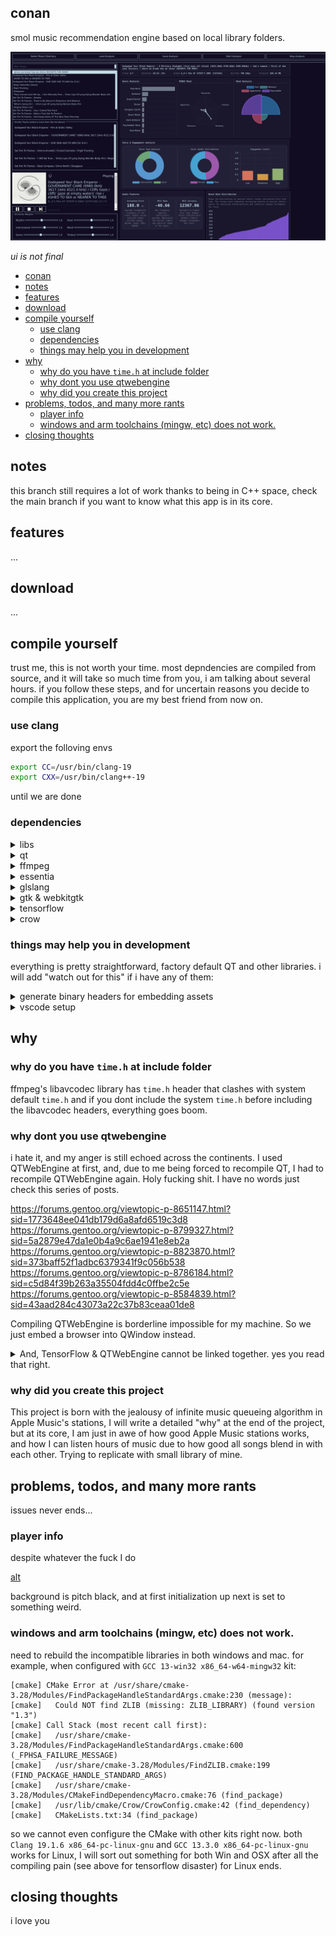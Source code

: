 ## conan
smol music recommendation engine based on local library folders.

![alt text](./static/ui.png)

*ui is not final*

- [conan](#conan)
- [notes](#notes)
- [features](#features)
- [download](#download)
- [compile yourself](#compile-yourself)
  - [use clang](#use-clang)
  - [dependencies](#dependencies)
  - [things may help you in development](#things-may-help-you-in-development)
- [why](#why)
  - [why do you have `time.h` at include folder](#why-do-you-have-timeh-at-include-folder)
  - [why dont you use qtwebengine](#why-dont-you-use-qtwebengine)
  - [why did you create this project](#why-did-you-create-this-project)
- [problems, todos, and many more rants](#problems-todos-and-many-more-rants)
  - [player info](#player-info)
  - [windows and arm toolchains (mingw, etc) does not work.](#windows-and-arm-toolchains-mingw-etc-does-not-work)
- [closing thoughts](#closing-thoughts)

## notes
this branch still requires a lot of work thanks to being in C++ space, check the main branch if you want to know what this app is in its core.
## features
...
## download
...
## compile yourself
trust me, this is not worth your time. most depndencies are compiled from source, and it will take so much time from you, i am talking about several hours. if you follow these steps, and for uncertain reasons you decide to compile this application, you are my best friend from now on. 

### use clang
export the folloving envs
```bash
export CC=/usr/bin/clang-19
export CXX=/usr/bin/clang++-19
```
until we are done
### dependencies
<details>

<summary>libs</summary>

```bash
sudo add-apt-repository ppa:oibaf/graphics-drivers
sudo apt-get update
sudo apt-get install \
    libva-dev \
    libyaml-dev \
    libvdpau-dev \
    libx11-dev \
    libsamplerate0-dev \
    libprotobuf-dev \
    protobuf-compiler \
    libeigen3-dev \
    libfftw3-dev \
    libchromaprint-dev \
    libspdlog-dev \
    libfmt-dev \
    libtagc0-dev \
    libva-drm2 \
    libbz2-dev \
    liblzma-dev \
    uuid-dev \
    libcap-dev \
    libzmq3-dev \
    libpwquality-dev \
    libmemcached-dev \
    libjemalloc-dev
    uwsgi \
    zlib1g-dev \
    ruby-full \
    ccache
```

</details>

<details>

<summary>qt</summary>


do not use package manager / pre-built libraries.

from https://www.tensorflow.org/install/source

> Clang is a C/C++/Objective-C compiler that is compiled in C++ based on LLVM. It is the default compiler to build TensorFlow starting with TensorFlow 2.13. 

from https://doc.qt.io/qt-6/linux-building.html

> Compilers & Development Packages
> 
> The following compilers and configurations are supported in Qt 6.8:
> 
> ...
> 
> Distribution	Architecture	Compiler
> 
> ...
> 
> Ubuntu 24.04	x86_64, arm64	GCC as provided by Canonical, GCC 13.x
> 
> ...
> 
> Other compilers and configurations might work but are not actively tested.

So, even if you manage to compile the QT and TensorFlow together, they will eventually cause unsolvable problems because one is built with GCC and other is built with CLang.

you have to either:

- compile qt with clang
- compile tensorflow with gcc

i dont have resources to do the second option, so we are gonna compile qt with clang instead. and I recommend you to do so, because, tensorflow is such a beast to compile.
```bash
sudo apt install \
    ninja-build \
    libfontconfig1-dev \
    libfreetype-dev \
    libx11-dev \
    libx11-xcb-dev \
    libxcb-cursor-dev \
    libxcb-glx0-dev \
    libxcb-icccm4-dev \
    libxcb-image0-dev \
    libxcb-keysyms1-dev \
    libxcb-randr0-dev \
    libxcb-render-util0-dev \
    libxcb-shape0-dev \
    libxcb-shm0-dev \
    libxcb-sync-dev \
    libxcb-util-dev \
    libxcb-xfixes0-dev \
    libxcb-xinerama0-dev \
    libxcb-xkb-dev \
    libxcb1-dev \
    libxext-dev \
    libxfixes-dev \
    libxi-dev \
    libxkbcommon-dev \
    libxkbcommon-x11-dev \
    libxrender-dev \
    libcups2-dev \
    libdrm-dev \
    libegl1-mesa-dev \
    libnss3-dev \
    libpci-dev \
    libpulse-dev \
    libudev-dev \
    libxtst-dev \
    libasound2-dev \
    libinput-dev \
    libclang-19-dev \
    llvm-19-dev \
    libseccomp-dev \
    libseccomp2 \
    gettext
```
```bash
wget https://download.qt.io/official_releases/qt/6.8/6.8.1/single/qt-everywhere-src-6.8.1.tar.xz -C ~/Downloads/qt-everywhere-src-6.8.1.tar.xz
cd /tmp
tar xf ~/Downloads/qt-everywhere-src-6.8.1.tar.xz
mkdir -p ~/dev/qt-build
cd ~/dev/qt-build
/tmp/qt-everywhere-src-6.8.1/qtbase/configure -top-level -debug-and-release -skip qtmultimedia -skip qtquick3dphysics -skip qtremoteobjects -skip qtvirtualkeyboard -skip qtpositioning -skip qtspeech -skip qt3d -skip qtquick3d -skip qtlanguageserver -skip qtdatavis3d -skip qtlocation -skip qtgrpc -skip qtcoap -skip qtopcua -skip qtmqtt -skip qtsensors -skip qtgraphs -skip qtconnectivity -skip qtlottie -skip qtnetworkauth -skip qtdoc -skip qtscxml -skip qtwebchannel -skip qtwebengine -skip qtwebview -skip qthttpserver -skip qtwebsockets -skip qtcharts -skip qtactiveqt  -skip-tests qtbase,qt5compat,qtimageformats,qtshadertools,qtmultimedia,qtserialport,qtserialbus,qtsvg,qttools,qttranslations,qtwayland -skip-examples qtbase,qt5compat,qtimageformats,qtshadertools,qtmultimedia,qtserialport,qtserialbus,qtsvg,qttools,qttranslations,qtwayland -gui -widgets
cmake --build . --parallel $(nproc)
sudo cmake --install .
```
and then
```
...
After Qt is installed, you can start building applications with it.
If you work from the command line, consider adding the Qt tools to your default PATH. This is done as follows:
In .profile (if your shell is bash, ksh, zsh or sh), add the following lines:

PATH=/usr/local/Qt-6.8.1/bin:$PATH
export PATH

In .login (if your shell is csh or tcsh), add the following line:

setenv PATH /usr/local/Qt-6.8.1/bin:$PATH
```

</details>

<details>

<summary>ffmpeg</summary>

this is gonna override your default ffmpeg installation, but you can bump to latest version after compiling essentia with your package manager like `apt-get install ffmpeg`. you dont need the compiled binaries, we only need libraries, and we include them from `vendor/ffmpeg` folder. after `sudo make install` and compiling essentia, you can just do `apt-get install ffmpeg` then override everything.

if you dont want to install 4.4, pick a version [lower than 5](https://github.com/MTG/essentia/issues/1248), and pick a version that released before [September 15, 2021](https://patchwork.ffmpeg.org/project/ffmpeg/patch/AM7PR03MB6660E1F8A57B76DF6578148B8FDB9@AM7PR03MB6660.eurprd03.prod.outlook.com/) [from here](https://ffmpeg.org/releases)
```bash
mkdir -p src/vendor
wget https://ffmpeg.org/releases/ffmpeg-4.4.tar.xz -O src/vendor/ffmpeg-4.4.tar.xz
mkdir -p src/vendor/ffmpeg && tar -xf src/vendor/ffmpeg-4.4.tar.xz -C src/vendor/ffmpeg --strip-components=1 && rm src/vendor/ffmpeg-4.4.tar.xz
cp misc/ffmpeg.patch src/vendor/ffmpeg/ffmpeg.patch
cd src/vendor/ffmpeg
patch -i ffmpeg.patch
./configure --disable-doc \
--disable-htmlpages \
--disable-manpages \
--disable-podpages \
--disable-txtpages \
--pkg-config-flags="--static" \
--ld="g++"
sudo make
sudo make install
sudo rm libavdevice/decklink*
```

</details>

<details>

<summary>essentia</summary>

```bash
git clone https://github.com/MTG/essentia.git
cd essentia
python3 waf configure --build-static --with-tensorflow
python3 waf
sudo python3 waf install
```

</details>

<details>

<summary>glslang</summary>

```bash
git clone https://github.com/KhronosGroup/glslang.git
cd glslang
python3 update_glslang_sources.py
BUILD_DIR="build"
cmake -B $BUILD_DIR -DCMAKE_BUILD_TYPE=Release -DCMAKE_INSTALL_PREFIX="$(pwd)/install"
make -j4 install
sudo ln -s /usr/local/bin/glslang /usr/bin/glslang
sudo ln -s /usr/local/bin/spirv-remap /usr/bin/spirv-remap
```

</details>

<details>

<summary>gtk & webkitgtk</summary>

same reason as qt. both built with GCC and cannot be used with CLang built libraries such as TensorFlow.

gtk 3
```bash
wget https://download.gnome.org/sources/gtk+/3.24/gtk+-3.24.34.tar.xz
tar -xf gtk+-3.24.34.tar.xz
cd gtk+-3.24.34
mkdir build
cd build
meson --prefix=/usr --buildtype=release -Dintrospection=false -Ddemos=false -Dexamples=false -Dtests=false ..
ninja
sudo ninja install
```
webkitgtk
```bash
wget https://webkitgtk.org/releases/webkitgtk-2.46.5.tar.xz
tar -xf webkitgtk-2.46.5.tar.xz
cd webkitgtk-2.46.5
mkdir build
cmake -GNinja -DCMAKE_BUILD_TYPE=Release -DPORT=GTK -DENABLE_INTROSPECTION=OFF -DENABLE_GTKDOC=OFF -DENABLE_MINIBROWSER=OFF -DENABLE_GAMEPAD=OFF -DENABLE_WAYLAND_TARGET=OFF -DUSE_AVIF=OFF -DENABLE_JOURNALD_LOG=OFF -DUSE_LCMS=OFF -DUSE_GSTREAMER_TRANSCODER=OFF -DENABLE_TOUCH_EVENTS=OFF -DUSE_GTK4=OFF -DUSE_JPEGXL=OFF -S . -B build
cd build
ninja
sudo ninja install
```
</details>

<details>

<summary>tensorflow</summary>

```bash
# get appropiate filename here https://www.tensorflow.org/install/lang_c#download_and_extract
FILENAME=libtensorflow-gpu-linux-x86_64.tar.gz.1
wget -q --no-check-certificate https://storage.googleapis.com/tensorflow/versions/2.18.0/${FILENAME}
sudo tar -C /usr/local -xzf ${FILENAME}
```

</details>

<details>

<summary>crow</summary>

```bash
wget https://github.com/CrowCpp/Crow/releases/download/v1.2.0/Crow-1.2.0-Linux.deb 
dpkg -i Crow-1.2.0-Linux.deb
cp -r /usr/include/crow src/include
sudo rm -rf /usr/include/crow
```

</details>

### things may help you in development

everything is pretty straightforward, factory default QT and other libraries. i will add "watch out for this" if i have any of them:

<details>

<summary>generate binary headers for embedding assets</summary>

```bash
assets/asset_converter.py assets/no_cover_art.gif NoCoverArtGif > src/include/assets/no_cover_art.h
```


```cpp
#include "assets/no_cover_art.h"
#include <QMovie>
#include <QByteArray>

QByteArray gifData(reinterpret_cast<const char*>(Resources::NoCoverArtGif), Resources::noCoverArtGif_size);
QMovie *movie = new QMovie();
movie->setDevice(new QBuffer(&gifData));
movie->start();

QLabel *label = new QLabel();
label->setMovie(movie);
```

</details>

<details>

<summary>vscode setup</summary>

c/c++ official Microsoft extension's LSP is absolutely horrible thanks to including bajillions of headers from ffmpeg, QT and Essentia, sometimes taking four seconds to reanalyze a single header file. install clangd extension (on neovim and zed, clang is the default LSP)

use c/c++ only for debugging, so your workspace `settings.json` should contain the following:
```json
  "clangd.arguments": [
    "-log=verbose",
    "-pretty",
    "--background-index",
    "--compile-commands-dir=build/native"
  ],
  "C_Cpp.intelliSenseEngine": "disabled",
  "C_Cpp.autocomplete": "disabled",
  "C_Cpp.errorSquiggles": "disabled",
  "C_Cpp.formatting": "disabled",
  "[cpp]": {
    "editor.defaultFormatter": "llvm-vs-code-extensions.vscode-clangd"
  },
  "maptz.regionfolder": {
    "[cpp]": {
      "foldEndRegex": "^[\\s]*#pragma[\\s]*endregion.*$",
      "foldStartRegex": "^[\\s]*#pragma[\\s]*region[\\s]*(.*)[\\s]*$"
    },
},
```
`compile-commands-dir` should point to the build directory as CMake drops the `compile_commands.json` right there.


if you want to use `#pragma region`, install [#region folding](https://marketplace.visualstudio.com/items?itemName=maptz.regionfolder) extension, because clangd does not support [pragma blocks](https://github.com/clangd/clangd/issues/1623) and add this to your configuration:
```json
"maptz.regionfolder": {
    "[cpp]": {
      "foldEndRegex": "^[\\s]*#pragma[\\s]*endregion.*$",
      "foldStartRegex": "^[\\s]*#pragma[\\s]*region[\\s]*(.*)[\\s]*$"
    }}
```
if you have any errors upon Debug on CMake extension, also add this
```json
  "cmake.debugConfig": {
    "MIMode": "gdb",
    "miDebuggerPath": "/usr/bin/gdb"
  },
```

</details>

## why

### why do you have `time.h` at include folder

ffmpeg's libavcodec library has `time.h` header that clashes with system default `time.h` and if you dont include the system `time.h` before including the libavcodec headers, everything goes boom. 

### why dont you use qtwebengine

i hate it, and my anger is still echoed across the continents. I used QTWebEngine at first, and, due to me being forced to recompile QT, I had to recompile QTWebEngine again. Holy fucking shit. I have no words just check this series of posts.

https://forums.gentoo.org/viewtopic-p-8651147.html?sid=1773648ee041db179d6a8afd6519c3d8 
https://forums.gentoo.org/viewtopic-p-8799327.html?sid=5a2879e47da1e0b4a9c6ae1941e8eb2a 
https://forums.gentoo.org/viewtopic-p-8823870.html?sid=373baff52f1adbc6379341f9c056b538 
https://forums.gentoo.org/viewtopic-p-8786184.html?sid=c5d84f39b263a35504fdd4c0ffbe2c5e 
https://forums.gentoo.org/viewtopic-p-8584839.html?sid=43aad284c43073a22c37b83ceaa01de8

Compiling QTWebEngine is borderline impossible for my machine. So we just embed a browser into QWindow instead. 

<details>

<summary>And, TensorFlow & QTWebEngine cannot be linked together. yes you read that right.</summary>

Try to execute the following code:
```cpp
#include <QApplication>
#include <QWebEngineView>
#include <tensorflow/c/c_api.h>

int main(int argc, char *argv[]) {
    QApplication app(argc, argv);

    printf("TensorFlow version: %s\n", TF_Version());

    QWebEngineView view;
    view.show();

    return app.exec();
}
```
with the command:
```bash
clang++-19 mre.cpp \
    -I/usr/include/x86_64-linux-gnu/qt6 \
    -I/usr/include/x86_64-linux-gnu/qt6/QtWebEngineCore \
    -I/usr/include/x86_64-linux-gnu/qt6/QtWebEngineWidgets \
    -I/usr/include/x86_64-linux-gnu/qt6/QtCore \
    -I/usr/include/x86_64-linux-gnu/qt6/QtWidgets \
    -I/usr/local/tensorflow/include \
    -L/usr/local/lib \
    -ltensorflow \
    -ltensorflow_framework \
    -lQt6Core \
    -lQt6Widgets \
    -lQt6WebEngineCore \
    -lQt6WebEngineWidgets \
    -o mre
```

```bash
* thread #1, name = 'mre', stop reason = signal SIGSEGV: address not mapped to object (fault address: 0x8)
  * frame #0: 0x00007fffcae00ff1 libtensorflow_framework.so.2`llvm::raw_svector_ostream::write_impl(char const*, unsigned long) + 17
    frame #1: 0x00007fffa345785e libLLVM-17.so.1`llvm::raw_ostream::write(char const*, unsigned long) + 366
    frame #2: 0x00007fffa3428e71 libLLVM-17.so.1`llvm::Twine::printOneChild(llvm::raw_ostream&, llvm::Twine::Child, llvm::Twine::NodeKind) const + 49
    frame #3: 0x00007fffa3428b8a libLLVM-17.so.1`___lldb_unnamed_symbol51694 + 202
    frame #4: 0x00007fffa34289e0 libLLVM-17.so.1`llvm::Twine::str[abi:cxx11]() const + 400
    frame #5: 0x00007fffa330a470 libLLVM-17.so.1`___lldb_unnamed_symbol50045 + 240
    frame #6: 0x00007ffff7fca71f ld-linux-x86-64.so.2`call_init(l=<unavailable>, argc=1, argv=0x00007fffffffdb08, env=0x00007fffffffdb18) at dl-init.c:74:3
    frame #7: 0x00007ffff7fca824 ld-linux-x86-64.so.2`_dl_init [inlined] call_init(env=<unavailable>, argv=<unavailable>, argc=<unavailable>, l=<unavailable>) at dl-init.c:120:14
    frame #8: 0x00007ffff7fca81f ld-linux-x86-64.so.2`_dl_init(main_map=0x0000555556d08890, argc=1, argv=0x00007fffffffdb08, env=0x00007fffffffdb18) at dl-init.c:121:5
    frame #9: 0x00007ffff7fc65b2 ld-linux-x86-64.so.2`__GI__dl_catch_exception(exception=0x0000000000000000, operate=(ld-linux-x86-64.so.2`call_dl_init at dl-open.c:527:1), args=0x00007fffffffbb30) at dl-catch.c:211:7
    frame #10: 0x00007ffff7fd1d7c ld-linux-x86-64.so.2`dl_open_worker [inlined] dl_open_worker(a=0x00007fffffffbce0) at dl-open.c:829:5
    frame #11: 0x00007ffff7fd1d50 ld-linux-x86-64.so.2`dl_open_worker(a=0x00007fffffffbce0) at dl-open.c:792:1
    frame #12: 0x00007ffff7fc651c ld-linux-x86-64.so.2`__GI__dl_catch_exception(exception=0x00007fffffffbcc0, operate=(ld-linux-x86-64.so.2`dl_open_worker at dl-open.c:793:1), args=0x00007fffffffbce0) at dl-catch.c:237:8
    frame #13: 0x00007ffff7fd2164 ld-linux-x86-64.so.2`_dl_open(file="/usr/lib/x86_64-linux-gnu/dri/zink_dri.so", mode=<unavailable>, caller_dlopen=0x00007fffb0e497d0, nsid=<unavailable>, argc=1, argv=0x00007fffffffdb08, env=0x00007fffffffdb18) at dl-open.c:905:17
    frame #14: 0x00007fffb8274194 libc.so.6`dlopen_doit(a=0x00007fffffffbf90) at dlopen.c:56:15
    frame #15: 0x00007ffff7fc651c ld-linux-x86-64.so.2`__GI__dl_catch_exception(exception=0x00007fffffffbed0, operate=(libc.so.6`dlopen_doit at dlopen.c:48:1), args=0x00007fffffffbf90) at dl-catch.c:237:8
    frame #16: 0x00007ffff7fc6669 ld-linux-x86-64.so.2`_dl_catch_error(objname=0x00007fffffffbf38, errstring=0x00007fffffffbf40, mallocedp=0x00007fffffffbf37, operate=<unavailable>, args=<unavailable>) at dl-catch.c:256:19
    frame #17: 0x00007fffb8273c73 libc.so.6`_dlerror_run(operate=<unavailable>, args=<unavailable>) at dlerror.c:138:17
    frame #18: 0x00007fffb827424f libc.so.6`___dlopen [inlined] dlopen_implementation(dl_caller=<unavailable>, mode=<unavailable>, file=<unavailable>) at dlopen.c:71:10
    frame #19: 0x00007fffb8274230 libc.so.6`___dlopen(file=<unavailable>, mode=<unavailable>) at dlopen.c:81:12
    frame #20: 0x00007fffb0e497d0 libGLX_mesa.so.0`___lldb_unnamed_symbol2895 + 208
    frame #21: 0x00007fffb0e4999e libGLX_mesa.so.0`___lldb_unnamed_symbol2896 + 46
    frame #22: 0x00007fffb0e26d5d libGLX_mesa.so.0`___lldb_unnamed_symbol2408 + 61
    frame #23: 0x00007fffb0e288d8 libGLX_mesa.so.0`___lldb_unnamed_symbol2452 + 120
    frame #24: 0x00007fffb0e2da71 libGLX_mesa.so.0`___lldb_unnamed_symbol2539 + 289
    frame #25: 0x00007fffb0e2eb19 libGLX_mesa.so.0`___lldb_unnamed_symbol2546 + 1097
    frame #26: 0x00007fffb0e2a0af libGLX_mesa.so.0`___lldb_unnamed_symbol2483 + 31
    frame #27: 0x00007fffb0e2ac49 libGLX_mesa.so.0`___lldb_unnamed_symbol2490 + 57
    frame #28: 0x00007fffb34fea7d libGLX.so.0`glXChooseFBConfig + 77
    frame #29: 0x00007fffb772520e libQt6Gui.so.6`qglx_findConfig(_XDisplay*, int, QSurfaceFormat, bool, int, int) + 238
    frame #30: 0x00007fffb0ea7e22 libqxcb-glx-integration.so`___lldb_unnamed_symbol504 + 258
    frame #31: 0x00007fffb0ea9131 libqxcb-glx-integration.so`___lldb_unnamed_symbol505 + 145
    frame #32: 0x00007fffb765e015 libQt6Gui.so.6`QOpenGLContext::create() + 53
    frame #33: 0x00007fffbc91d81f libQt6WebEngineCore.so.6`QtWebEngineCore::initialize() + 207
    frame #34: 0x00007fffc28ab6c2 libQt6Core.so.6`QCoreApplicationPrivate::init() + 1170
    frame #35: 0x00007fffb73f18ff libQt6Gui.so.6`QGuiApplicationPrivate::init() + 47
    frame #36: 0x00007fffc21bd985 libQt6Widgets.so.6`QApplicationPrivate::init() + 21
    frame #37: 0x00005555555551ec mre`main + 44
    frame #38: 0x00007fffb82061ca libc.so.6`__libc_start_call_main(main=(mre`main), argc=1, argv=0x00007fffffffdb08) at libc_start_call_main.h:58:16
    frame #39: 0x00007fffb820628b libc.so.6`__libc_start_main_impl(main=(mre`main), argc=1, argv=0x00007fffffffdb08, init=<unavailable>, fini=<unavailable>, rtld_fini=<unavailable>, stack_end=0x00007fffffffdaf8) at libc-start.c:360:3
    frame #40: 0x00005555555550f5 mre`_start + 37
  thread #2, name = 'QXcbEventQueue'
    frame #0: 0x00007fffb82f74cd libc.so.6`__GI___poll(fds=0x00007fffb16b9628, nfds=1, timeout=-1) at poll.c:29:10
    frame #1: 0x00007fffb663a8ca libxcb.so.1`___lldb_unnamed_symbol794 + 154
    frame #2: 0x00007fffb663c28c libxcb.so.1`xcb_wait_for_event + 108
    frame #3: 0x00007fffb17b37c0 libQt6XcbQpa.so.6`___lldb_unnamed_symbol2478 + 64
    frame #4: 0x00007fffc29eb48d libQt6Core.so.6`___lldb_unnamed_symbol11912 + 349
    frame #5: 0x00007fffb8278a94 libc.so.6`start_thread(arg=<unavailable>) at pthread_create.c:447:8
    frame #6: 0x00007fffb8305c3c libc.so.6`__clone3 at clone3.S:78
```

notice this line
```bash
frame #33: 0x00007fffbc91d81f libQt6WebEngineCore.so.6`QtWebEngineCore::initialize() + 207
```

QTWebEngineCore and TensorFlow is incompatible. I have spent several hours to debug this, and, sole reason is QT being compiled with GCC. See the compilation of QT section where i explained how TF is built based on LLVM and QT is GCC. yes, it is dumb. beyond dumb.

</details>

### why did you create this project

This project is born with the jealousy of infinite music queueing algorithm in Apple Music's stations, I will write a detailed "why" at the end of the project, but at its core, I am just in awe of how good Apple Music stations works, and how I can listen hours of music due to how good all songs blend in with each other. Trying to replicate with small library of mine.


## problems, todos, and many more rants

issues never ends...

### player info

despite whatever the fuck I do

[alt](./static/i1.png)

background is pitch black, and at first initialization up next is set to something weird. 

### windows and arm toolchains (mingw, etc) does not work. 

need to rebuild the incompatible libraries in both windows and mac.  for example, when configured with `GCC 13-win32 x86_64-w64-mingw32` kit:

```
[cmake] CMake Error at /usr/share/cmake-3.28/Modules/FindPackageHandleStandardArgs.cmake:230 (message):
[cmake]   Could NOT find ZLIB (missing: ZLIB_LIBRARY) (found version "1.3")
[cmake] Call Stack (most recent call first):
[cmake]   /usr/share/cmake-3.28/Modules/FindPackageHandleStandardArgs.cmake:600 (_FPHSA_FAILURE_MESSAGE)
[cmake]   /usr/share/cmake-3.28/Modules/FindZLIB.cmake:199 (FIND_PACKAGE_HANDLE_STANDARD_ARGS)
[cmake]   /usr/share/cmake-3.28/Modules/CMakeFindDependencyMacro.cmake:76 (find_package)
[cmake]   /usr/lib/cmake/Crow/CrowConfig.cmake:42 (find_dependency)
[cmake]   CMakeLists.txt:34 (find_package)
```

so we cannot even configure the CMake with other kits right now. both `Clang 19.1.6 x86_64-pc-linux-gnu` and `GCC 13.3.0 x86_64-pc-linux-gnu` works for Linux, I will sort out something for both Win and OSX after all the compiling pain (see above for tensorflow disaster) for Linux ends.

## closing thoughts

i love you